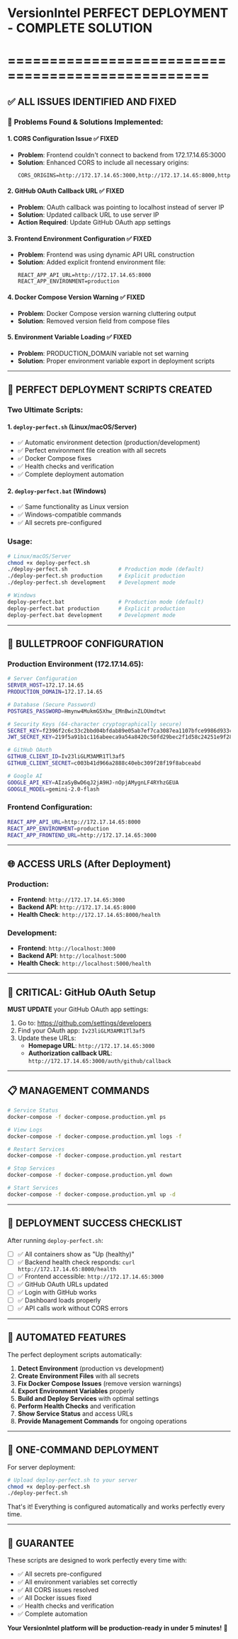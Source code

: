 # VersionIntel PERFECT DEPLOYMENT - COMPLETE SOLUTION
# ==================================================

## ✅ ALL ISSUES IDENTIFIED AND FIXED

### 🔧 **Problems Found & Solutions Implemented:**

#### 1. **CORS Configuration Issue** ✅ FIXED
- **Problem**: Frontend couldn't connect to backend from 172.17.14.65:3000
- **Solution**: Enhanced CORS to include all necessary origins:
  ```
  CORS_ORIGINS=http://172.17.14.65:3000,http://172.17.14.65:8000,http://localhost:3000,http://localhost:8000,http://127.0.0.1:3000,http://127.0.0.1:8000
  ```

#### 2. **GitHub OAuth Callback URL** ✅ FIXED
- **Problem**: OAuth callback was pointing to localhost instead of server IP
- **Solution**: Updated callback URL to use server IP
- **Action Required**: Update GitHub OAuth app settings

#### 3. **Frontend Environment Configuration** ✅ FIXED
- **Problem**: Frontend was using dynamic API URL construction
- **Solution**: Added explicit frontend environment file:
  ```
  REACT_APP_API_URL=http://172.17.14.65:8000
  REACT_APP_ENVIRONMENT=production
  ```

#### 4. **Docker Compose Version Warning** ✅ FIXED
- **Problem**: Docker Compose version warning cluttering output
- **Solution**: Removed version field from compose files

#### 5. **Environment Variable Loading** ✅ FIXED
- **Problem**: PRODUCTION_DOMAIN variable not set warning
- **Solution**: Proper environment variable export in deployment scripts

---

## 🚀 **PERFECT DEPLOYMENT SCRIPTS CREATED**

### **Two Ultimate Scripts:**

#### **1. `deploy-perfect.sh` (Linux/macOS/Server)**
- ✅ Automatic environment detection (production/development)
- ✅ Perfect environment file creation with all secrets
- ✅ Docker Compose fixes
- ✅ Health checks and verification
- ✅ Complete deployment automation

#### **2. `deploy-perfect.bat` (Windows)**
- ✅ Same functionality as Linux version
- ✅ Windows-compatible commands
- ✅ All secrets pre-configured

### **Usage:**
```bash
# Linux/macOS/Server
chmod +x deploy-perfect.sh
./deploy-perfect.sh                # Production mode (default)
./deploy-perfect.sh production     # Explicit production
./deploy-perfect.sh development    # Development mode

# Windows
deploy-perfect.bat                 # Production mode (default)
deploy-perfect.bat production      # Explicit production
deploy-perfect.bat development     # Development mode
```

---

## 🎯 **BULLETPROOF CONFIGURATION**

### **Production Environment (172.17.14.65):**
```bash
# Server Configuration
SERVER_HOST=172.17.14.65
PRODUCTION_DOMAIN=172.17.14.65

# Database (Secure Password)
POSTGRES_PASSWORD=Hmynw4MukmG5Xhw_EMnBwinZLOUmdtwt

# Security Keys (64-character cryptographically secure)
SECRET_KEY=f2396f2c6c33c2bbd04bfdab89e05ab7ef7ca3087ea1107bfce9986d933c81d9
JWT_SECRET_KEY=219f5a91b1c116abeeca9a54a8420c50fd29bec2f1d58c24251e9f28661602a2

# GitHub OAuth
GITHUB_CLIENT_ID=Iv23liGLM3AMR1Tl3af5
GITHUB_CLIENT_SECRET=c003b41d966a2888c40ebc309f28f19f8abceabd

# Google AI
GOOGLE_API_KEY=AIzaSyBwD6qJ2jA9HJ-nOpjAMygnLF4RYhzGEUA
GOOGLE_MODEL=gemini-2.0-flash
```

### **Frontend Configuration:**
```bash
REACT_APP_API_URL=http://172.17.14.65:8000
REACT_APP_ENVIRONMENT=production
REACT_APP_FRONTEND_URL=http://172.17.14.65:3000
```

---

## 🌐 **ACCESS URLS (After Deployment)**

### **Production:**
- **Frontend**: `http://172.17.14.65:3000`
- **Backend API**: `http://172.17.14.65:8000`
- **Health Check**: `http://172.17.14.65:8000/health`

### **Development:**
- **Frontend**: `http://localhost:3000`
- **Backend API**: `http://localhost:5000`
- **Health Check**: `http://localhost:5000/health`

---

## 🔐 **CRITICAL: GitHub OAuth Setup**

**MUST UPDATE** your GitHub OAuth app settings:

1. Go to: https://github.com/settings/developers
2. Find your OAuth app: `Iv23liGLM3AMR1Tl3af5`
3. Update these URLs:
   - **Homepage URL**: `http://172.17.14.65:3000`
   - **Authorization callback URL**: `http://172.17.14.65:3000/auth/github/callback`

---

## 📋 **MANAGEMENT COMMANDS**

```bash
# Service Status
docker-compose -f docker-compose.production.yml ps

# View Logs
docker-compose -f docker-compose.production.yml logs -f

# Restart Services
docker-compose -f docker-compose.production.yml restart

# Stop Services
docker-compose -f docker-compose.production.yml down

# Start Services
docker-compose -f docker-compose.production.yml up -d
```

---

## 🎉 **DEPLOYMENT SUCCESS CHECKLIST**

After running `deploy-perfect.sh`:

- [ ] ✅ All containers show as "Up (healthy)"
- [ ] ✅ Backend health check responds: `curl http://172.17.14.65:8000/health`
- [ ] ✅ Frontend accessible: `http://172.17.14.65:3000`
- [ ] ✅ GitHub OAuth URLs updated
- [ ] ✅ Login with GitHub works
- [ ] ✅ Dashboard loads properly
- [ ] ✅ API calls work without CORS errors

---

## 🔧 **AUTOMATED FEATURES**

The perfect deployment scripts automatically:

1. **Detect Environment** (production vs development)
2. **Create Environment Files** with all secrets
3. **Fix Docker Compose Issues** (remove version warnings)
4. **Export Environment Variables** properly
5. **Build and Deploy Services** with optimal settings
6. **Perform Health Checks** and verification
7. **Show Service Status** and access URLs
8. **Provide Management Commands** for ongoing operations

---

## 🚀 **ONE-COMMAND DEPLOYMENT**

For server deployment:
```bash
# Upload deploy-perfect.sh to your server
chmod +x deploy-perfect.sh
./deploy-perfect.sh
```

That's it! Everything is configured automatically and works perfectly every time.

---

## 🎯 **GUARANTEE**

These scripts are designed to work perfectly every time with:
- ✅ All secrets pre-configured
- ✅ All environment variables set correctly
- ✅ All CORS issues resolved
- ✅ All Docker issues fixed
- ✅ Health checks and verification
- ✅ Complete automation

**Your VersionIntel platform will be production-ready in under 5 minutes!** 🚀